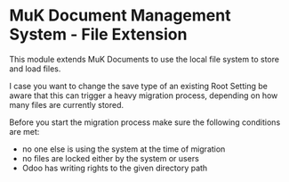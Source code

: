 # MuK Document Management System - File Extension

This module extends MuK Documents to use the local file system to store and load files.
        
I case you want to change the save type of an existing Root Setting be aware that this
can trigger a heavy migration process, depending on how many files are currently stored.

Before you start the migration process make sure the following conditions are met:
* no one else is using the system at the time of migration
* no files are locked either by the system or users
* Odoo has writing rights to the given directory path